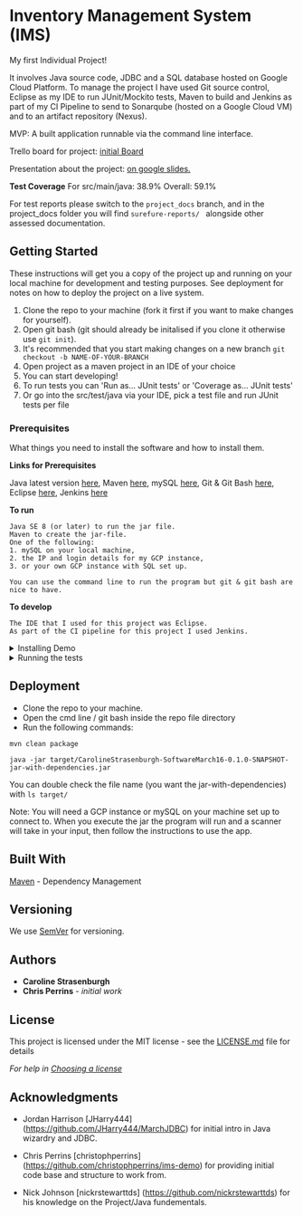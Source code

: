 
# Inventory Management System (IMS)

My first Individual Project!

It involves Java source code, JDBC and a SQL database hosted on Google Cloud Platform. To manage the project I have used Git source control, Eclipse as my IDE to run JUnit/Mockito tests, Maven to build and Jenkins as part of my CI Pipeline to send to Sonarqube (hosted on a Google Cloud VM) and to an artifact repository (Nexus).

MVP: A built application runnable via the command line interface.


Trello board for project: [initial Board](https://trello.com/b/OemgxWxd/qa-project-ims-kanban)

Presentation about the project: [on google slides.](https://docs.google.com/presentation/d/1YDEU1-LP33aZws2V7fW8h5KjA1Orr4djnfgzTaIa310/edit?usp=sharing)

**Test Coverage**
For src/main/java: 38.9%	Overall: 59.1%

For test reports please switch to the ``` project_docs ``` branch, and in the project_docs folder you will find  ```surefure-reports/ ``` alongside other assessed documentation.

## Getting Started

These instructions will get you a copy of the project up and running on your local machine for development and testing purposes. See deployment for notes on how to deploy the project on a live system.

1. Clone the repo to your machine (fork it first if you want to make changes for yourself).
2. Open git bash (git should already be initalised if you clone it otherwise use ```git init```).
3. It's recommended that you start making changes on a new branch ``` git checkout -b NAME-OF-YOUR-BRANCH ```
4. Open project as a maven project in an IDE of your choice
5. You can start developing!
6. To run tests you can 'Run as... JUnit tests' or 'Coverage as... JUnit tests'
7. Or go into the src/test/java via your IDE, pick a test file and run JUnit tests per file

### Prerequisites

What things you need to install the software and how to install them.

**Links for Prerequisites**

Java latest version [here](https://www.oracle.com/java/technologies/javase-downloads.html#JDK14),
Maven [here](https://maven.apache.org/),
mySQL [here](https://dev.mysql.com/downloads/installer/),
Git & Git Bash [here](https://git-scm.com/downloads),
Eclipse [here](https://www.eclipse.org/downloads/),
Jenkins [here](https://jenkins.io/download/)

**To run**

```
Java SE 8 (or later) to run the jar file.
Maven to create the jar-file. 
One of the following:
1. mySQL on your local machine,
2. the IP and login details for my GCP instance,
3. or your own GCP instance with SQL set up.

You can use the command line to run the program but git & git bash are nice to have.
```
**To develop**
```
The IDE that I used for this project was Eclipse.
As part of the CI pipeline for this project I used Jenkins.
```

<details>
<summary>Installing Demo</summary>

A step by step series of examples that tell you how to get a development env running

Say what the step will be

```
Give the example
```

And repeat

```
until finished
```

End with an example of getting some data out of the system or using it for a little demo
</details>

<details>
<summary>Running the tests</summary>

### Unit Tests 
JUnit is used for unit tests. A unit test will test individual methods within a class for functionality.

```
Give an example of why and how to run them
```

### Integration Tests 
Mockito is used for intergration testing. It tests how different classes interact with each other. By 'mocking' the functions that a method/class relies on we can see how the code we are testing works by assuming the parts it relies on work too.

```
Give an example of why and how to run them
```

### Coding style tests (static analysis)
Sonarqube is used for static analysis. I used it to see how well my code conformed to an industry standard, the amount of coverage for my tests, and also highlighting bugs and security warnings.

```
Give an example of why and how to run them
```
</details>


## Deployment

* Clone the repo to your machine.
* Open the cmd line / git bash inside the repo file directory
* Run the following commands:

``` mvn clean package ```

``` java -jar target/CarolineStrasenburgh-SoftwareMarch16-0.1.0-SNAPSHOT-jar-with-dependencies.jar ```

You can double check the file name (you want the jar-with-dependencies) with ``` ls target/ ```

Note: You will need a GCP instance or mySQL on your machine set up to connect to. When you execute the jar the program will run and a scanner will take in your input, then follow the instructions to use the app.


## Built With

[Maven](https://maven.apache.org/) - Dependency Management

## Versioning

We use [SemVer](http://semver.org/) for versioning.

## Authors

* **Caroline Strasenburgh**
* **Chris Perrins** - *initial work*

## License

This project is licensed under the MIT license - see the [LICENSE.md](LICENSE.md) file for details 

*For help in [Choosing a license](https://choosealicense.com/)*

## Acknowledgments

* Jordan Harrison [JHarry444] (https://github.com/JHarry444/MarchJDBC)
for initial intro in Java wizardry and JDBC.

* Chris Perrins [christophperrins] (https://github.com/christophperrins/ims-demo)
for providing initial code base and structure to work from.

* Nick Johnson [nickrstewarttds] (https://github.com/nickrstewarttds)
for his knowledge on the Project/Java fundementals.
